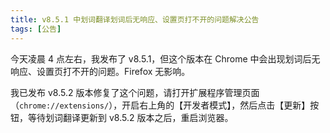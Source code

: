```yaml
---
title: v8.5.1 中划词翻译划词后无响应、设置页打不开的问题解决公告
tags: [公告]
---
```


今天凌晨 4 点左右，我发布了 v8.5.1，但这个版本在 Chrome 中会出现划词后无响应、设置页打不开的问题。Firefox 无影响。

我已发布 v8.5.2 版本修复了这个问题，请打开扩展程序管理页面（`chrome://extensions/`），开启右上角的【开发者模式】，然后点击【更新】按钮，等待划词翻译更新到 v8.5.2 版本之后，重启浏览器。